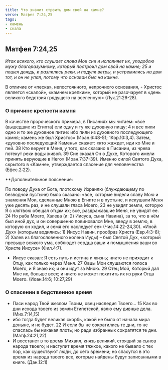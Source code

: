 ```yaml
---
title: Что значит строить дом свой на камне?
verse: Матфея 7:24,25
tags: 
- камень
- скала
---
```


## Матфея 7:24,25

*Итак всякого, кто слушает слова Мои сии и исполняет их, уподоблю мужу благоразумному, который построил дом свой на камне; 25 и пошел дождь, и разлились реки, и подули ветры, и устремились на дом тот, и он не упал, потому что основан был на камне.*

В отличие от «песка», непостоянного, непрочного основания, - Христос является «скалой», «камнем крепким», который не разочарует в «день великого бедствия грядущего на вселенную» (Лук.21:26-28). 

### О причине крепости камня

В качестве пророческого примера, в Писаниях мы читаем: «все (вышедшие из Египта) ели одну и ту же духовную пищу; 4 и все пили одно и то же духовное питие: ибо пили из духовного последующего камня; камень же был Христос» (Иоан.6:48-51; 1Кор.10:3,4). Затем, «духовно последующий Камень» скажет: «кто жаждет, иди ко Мне и пей. 38 Кто верует в Меня, у того, как сказано в Писании, из чрева потекут реки воды живой. 39 Сие сказал Он о Духе, Которого имели принять верующие в Него» (Иоан.7:37-39). Именно силой Святого Духа, скрытого в «Камне», утверждается спасение для человечества (Ефес.2:22).

**Дополнительное пояснение: 

По поводу Духа от Бога, плотскому Израилю (блуждающему по безводной пустыне) было сказано: «все, которые видели славу Мою и знамения Мои, сделанные Мною в Египте и в пустыне, и искушали Меня уже десять раз, и не слушали гласа Моего, 23 не увидят земли, которую Я с клятвою обещал отцам их; все, раздражавшие Меня, не увидят ее. 24 Но раба Моего, Халева (и: 2) Иисуса, сына Навина), за то, что в нём был иной дух, и он совершенно повиновался Мне, введу в землю, в которую он ходил, и семя его наследует ее» (Чис.14:22-24,30). «Иной Дух» (которым водились: 1) Иисус Навин, прообраз Христа (Евр.4:3-8); 2) Халев из благословенного колена Иуды) – был Святой Дух, «который превыше всякого ума, соблюдет сердца ваши и помышления ваши во Христе Иисусе» (Фил.4:7). 

- Иисус сказал: Я есть путь и истина и жизнь; никто не приходит к Отцу, как только через Меня. 27 Овцы Мои слушаются голоса Моего, и Я знаю их; и они идут за Мною. 29 Отец Мой, Который дал Мне их, больше всех; и никто не может похитить их из руки Отца Моего. (Иоан.14:6; 10:27,29)

### О спасении в бедственное время

- Паси народ Твой жезлом Твоим, овец наследия Твоего… 15 Как во дни исхода твоего из земли Египетской, явлю ему дивные дела. (Мих.7:14,15)
- ибо тогда будет великая скорбь, какой не было от начала мира доныне, и не будет. 22 И если бы не сократились те дни, то не спаслась бы никакая плоть; но ради избранных сократятся те дни. (Матф.24:21,22)
- И восстанет в то время Михаил, князь великий, стоящий за сынов народа твоего; и наступит время тяжкое, какого не бывало с тех пор, как существуют люди, до сего времени; но спасутся в это время из народа твоего все, которые найдены будут записанными в книге. (Дан.12:1)